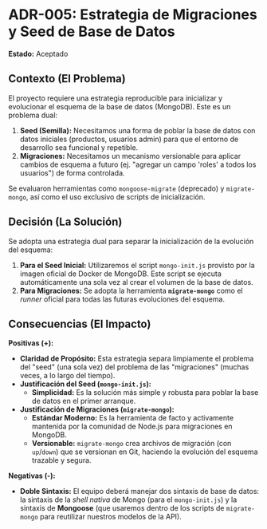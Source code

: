 # ADR-005: Estrategia de Migraciones y Seed de Base de Datos

**Estado:** Aceptado

## Contexto (El Problema)

El proyecto requiere una estrategia reproducible para inicializar y evolucionar el esquema de la base de datos (MongoDB). Este es un problema dual:

1.  **Seed (Semilla):** Necesitamos una forma de poblar la base de datos con datos iniciales (productos, usuarios admin) para que el entorno de desarrollo sea funcional y repetible.
2.  **Migraciones:** Necesitamos un mecanismo versionable para aplicar cambios de esquema a futuro (ej. "agregar un campo 'roles' a todos los usuarios") de forma controlada.

Se evaluaron herramientas como `mongoose-migrate` (deprecado) y `migrate-mongo`, así como el uso exclusivo de scripts de inicialización.

## Decisión (La Solución)

Se adopta una estrategia dual para separar la inicialización de la evolución del esquema:

1.  **Para el Seed Inicial:** Utilizaremos el script `mongo-init.js` provisto por la imagen oficial de Docker de MongoDB. Este script se ejecuta automáticamente una sola vez al crear el volumen de la base de datos.
2.  **Para Migraciones:** Se adopta la herramienta **`migrate-mongo`** como el *runner* oficial para todas las futuras evoluciones del esquema.

## Consecuencias (El Impacto)

**Positivas (+):**

* **Claridad de Propósito:** Esta estrategia separa limpiamente el problema del "seed" (una sola vez) del problema de las "migraciones" (muchas veces, a lo largo del tiempo).
* **Justificación del Seed (`mongo-init.js`):**
    * **Simplicidad:** Es la solución más simple y robusta para poblar la base de datos en el primer arranque.
* **Justificación de Migraciones (`migrate-mongo`):**
    * **Estándar Moderno:** Es la herramienta de facto y activamente mantenida por la comunidad de Node.js para migraciones en MongoDB.
    * **Versionable:** `migrate-mongo` crea archivos de migración (con `up`/`down`) que se versionan en Git, haciendo la evolución del esquema trazable y segura.

**Negativas (-):**

* **Doble Sintaxis:** El equipo deberá manejar dos sintaxis de base de datos: la sintaxis de la *shell nativa* de Mongo (para el `mongo-init.js`) y la sintaxis de **Mongoose** (que usaremos dentro de los scripts de `migrate-mongo` para reutilizar nuestros modelos de la API).
